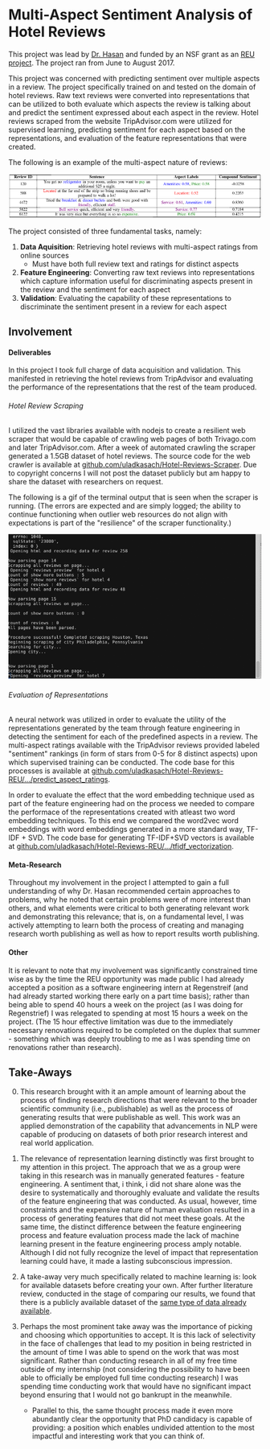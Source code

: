 # Multi-Aspect Sentiment Analysis of Hotel Reviews

This project was lead by [Dr. Hasan][hasan_homepage] and funded by an NSF grant as an [REU project][reu_project_homepage]. The project ran from June to August 2017.

This project was concerned with predicting sentiment over multiple aspects in a review. The project specifically trained on and tested on the domain of hotel reviews. Raw text reviews were converted into representations that can be utilized to both evaluate which aspects the review is talking about and predict the sentiment expressed about each aspect in the review. Hotel reviews scraped from the website TripAdvisor.com were utilized for supervised learning, predicting sentiment for each aspect based on the representations, and evaluation of the feature representations that were created.

The following is an example of the multi-aspect nature of reviews:

![reference_image][multi_aspect_nature]

The project consisted of three fundamental tasks, namely:

1. **Data Aquisition**: Retrieving hotel reviews with multi-aspect ratings from online sources
    - Must have both full review text and ratings for distinct aspects
2. **Feature Engineering**: Converting raw text reviews into representations which capture information useful for discriminating aspects present in the review and the sentiment for each aspect
3. **Validation**: Evaluating the capability of these representations to discriminate the sentiment present in a review for each aspect

## Involvement

#### Deliverables
In this project I took full charge of data acquisition and validation. This manifested in retrieving the hotel reviews from TripAdvisor and evaluating the performance of the representations that the rest of the team produced.

###### Hotel Review Scraping
I utilized the vast libraries available with nodejs to create a resilient web scraper that would be capable of crawling web pages of both Trivago.com and later TripAdvisor.com. After a week of automated crawling the scraper generated a 1.5GB dataset of hotel reviews. The source code for the web crawler is available at [github.com/uladkasach/Hotel-Reviews-Scraper][hotel_reviews_scraper_repo]. Due to copyright concerns I will not post the dataset publicly but am happy to share the dataset with researchers on request.

The following is a gif of the terminal output that is seen when the scraper is running. (The errors are expected and are simply logged; the ability to continue functioning when outlier web resources do not align with expectations is part of the "resilience" of the scraper functionality.)

![research_gif_larger][scraper_gif]

###### Evaluation of Representations


A neural network was utilized in order to evaluate the utility of the representations generated by the team through feature engineering in detecting the sentiment for each of the predefined aspects in a review. The multi-aspect ratings available with the TripAdvisor reviews provided labeled "sentiment" rankings (in form of stars from 0-5 for 8 distinct aspects) upon which supervised training can be conducted. The code base for this processes is available at [github.com/uladkasach/Hotel-Reviews-REU/.../predict_aspect_ratings][hotel_reviews_reu_prediction].

In order to evaluate the effect that the word embedding technique used as part of the feature engineering had on the process we needed to compare the performace of the representations created with atleast two word embedding techniques. To this end we compared the word2vec word embeddings with word embeddings generated in a more standard way, TF-IDF + SVD. The code base for generating TF-IDF+SVD vectors is available at [github.com/uladkasach/Hotel-Reviews-REU/.../tfidf_vectorization][hotel_reviews_reu_vectorization].

#### Meta-Research
Throughout my involvement in the project I attempted to gain a full understanding of why Dr. Hasan recommended certain approaches to problems, why he noted that certain problems were of more interest than others, and what elements were critical to both generating relevant work and demonstrating this relevance; that is, on a fundamental level, I was actively attempting to learn both the process of creating and managing research worth publishing as well as how to report results worth publishing.   

#### Other
It is relevant to note that my involvement was significantly constrained time wise as by the time the REU opportunity was made public I had already accepted a position as a software engineering intern at Regenstreif (and had already started working there early on a part time basis); rather than being able to spend 40 hours a week on the project (as I was doing for Regenstrief) I was relegated to spending at most 15 hours a week on the project. (The 15 hour effective limitation was due to the immediately necessary renovations required to be completed on the duplex that summer - something which was deeply troubling to me as I was spending time on renovations rather than research).



## Take-Aways

0. This research brought with it an ample amount of learning about the process of finding research directions that were relevant to the broader scientific community (i.e., publishable) as well as the process of generating results that were publishable as well. This work was an applied demonstration of the capability that advancements in NLP were capable of producing on datasets of both prior research interest and real world application.    

0. The relevance of representation learning distinctly was first brought to my attention in this project. The approach that we as a group were taking in this research was in manually generated features - feature engineering. A sentiment that, i think, i did not share alone was the desire to systematically and thoroughly evaluate and validate the results of the feature engineering that was conducted. As usual, however, time constraints and the expensive nature of human evaluation resulted in a process of generating features that did not meet these goals. At the same time, the distinct difference between the feature engineering process and feature evaluation process made the lack of machine learning present in the feature engineering process amply notable. Although I did not fully recognize the level of impact that representation learning could have, it made a lasting subconscious impression.

0. A take-away very much specifically related to machine learning is: look for available datasets before creating your own. After further literature review, conducted in the stage of comparing our results, we found that there is a publicly available dataset of the [same type of data already available][available_datasets].

0. Perhaps the most prominent take away was the importance of picking and choosing which opportunities to accept. It is this lack of selectivity in the face of challenges that lead to my position in being restricted in the amount of time I was able to spend on the work that was most significant. Rather than conducting research in all of my free time outside of my internship (not considering the possibility to have been able to officially be employed full time conducting research) I was spending time conducting work that would have no significant impact beyond ensuring that I would not go bankrupt in the meanwhile.
    - Parallel to this, the same thought process made it even more abundantly clear the opportunity that PhD candidacy is capable of providing: a position which enables undivided attention to the most impactful and interesting work that you can think of.   


[hotel_reviews_scraper_repo]: https://github.com/uladkasach/Hotel-Reviews-Scraper
[hotel_reviews_reu_vectorization]: https://github.com/uladkasach/Hotel-Reviews-REU/tree/master/Vlad/tfidf_vectorization
[hotel_reviews_reu_prediction]: https://github.com/uladkasach/Hotel-Reviews-REU/tree/master/Vlad/predict_aspect_ratings


[hasan_homepage]: http://dmgroup.cs.iupui.edu/home.php
[scraper_gif]: /_material/research/Multi_Aspect_Sentiment/scraping_terminal_output.gif
[multi_aspect_nature]: /_material/research/Multi_Aspect_Sentiment/multi_aspect_nature.png
[reu_project_homepage]: https://www.datareu.com/

[available_datasets]: http://times.cs.uiuc.edu/~wang296/Data/
